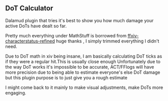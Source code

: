 ## DoT Calculator

Dalamud plugin that tries it's best to show you how much damage your active DoTs have dealt so far.

Pretty much everything under MathStuff is borrowed from [ffxiv-characterstatus-refined](https://github.com/Kouzukii/ffxiv-characterstatus-refined) huge thanks
, I simply trimmed everything I didn't need.

Due to DoT math in xiv being insane, I am basically calculating DoT ticks as if they were a regular hit.This is usually close enough
Unfortunately due to the way DoT works it's impossible to be accurate, ACT/FFlogs will have more precision due to 
being able to estimate everyone's else DoT damage but this plugin purpose is to just give you a rough estimate

I might come back to it mainly to make visual adjustments, make DoTs more engaging.

